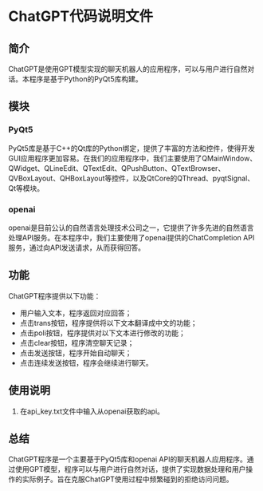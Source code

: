 # ChatGPT代码说明文件

## 简介

ChatGPT是使用GPT模型实现的聊天机器人的应用程序，可以与用户进行自然对话。本程序是基于Python的PyQt5库构建。

## 模块

### PyQt5

PyQt5库是基于C++的Qt库的Python绑定，提供了丰富的方法和控件，使得开发GUI应用程序更加容易。在我们的应用程序中，我们主要使用了QMainWindow、QWidget、QLineEdit、QTextEdit、QPushButton、QTextBrowser、QVBoxLayout、QHBoxLayout等控件，以及QtCore的QThread、pyqtSignal、Qt等模块。

### openai

openai是目前公认的自然语言处理技术公司之一，它提供了许多先进的自然语言处理API服务。在本程序中，我们主要使用了openai提供的ChatCompletion API服务，通过向API发送请求，从而获得回答。

## 功能

ChatGPT程序提供以下功能：

- 用户输入文本，程序返回对应回答；
- 点击trans按钮，程序提供将以下文本翻译成中文的功能；
- 点击poli按钮，程序提供对以下文本进行修改的功能；
- 点击clear按钮，程序清空聊天记录；
- 点击发送按钮，程序开始自动聊天；
- 点击连续发送按钮，程序会继续进行聊天。

## 使用说明

1. 在api_key.txt文件中输入从openai获取的api。

## 总结

ChatGPT程序是一个主要基于PyQt5库和openai API的聊天机器人应用程序。通过使用GPT模型，程序可以与用户进行自然对话，提供了实现数据处理和用户操作的实际例子。旨在克服ChatGPT使用过程中频繁碰到的拒绝访问问题。
